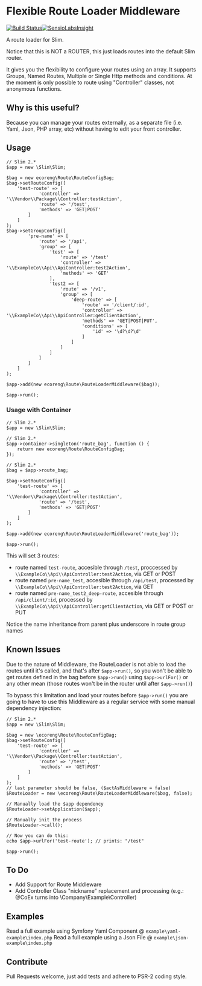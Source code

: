 Flexible Route Loader Middleware
=======================
[![Build Status](https://travis-ci.org/ecoreng/FlexibleRouteLoader.svg)](https://travis-ci.org/ecoreng/FlexibleRouteLoader)[![SensioLabsInsight](https://insight.sensiolabs.com/projects/0f7d4aa7-f480-46dc-b9dc-a6191bfab8f5/mini.png)](https://insight.sensiolabs.com/projects/0f7d4aa7-f480-46dc-b9dc-a6191bfab8f5)

A route loader for Slim.

Notice that this is NOT a ROUTER, this just loads routes into the default Slim router.

It gives you the flexibility to configure your routes using an array. It supports
Groups, Named Routes, Multiple or Single Http methods and conditions. At the moment
is only possible to route using "Controller" classes, not anonymous functions.


## Why is this useful? ##

Because you can manage your routes externally, as a separate file (i.e. Yaml, Json, PHP array, etc) without
having to edit your front controller.


## Usage ##
```
// Slim 2.*
$app = new \Slim\Slim;

$bag = new ecoreng\Route\RouteConfigBag;
$bag->setRouteConfig([
    'test-route' => [
            'controller' => '\\Vendor\\Package\\Controller:testAction',
            'route' => '/test',
            'methods' => 'GET|POST'
        ]
    ]
);
$bag->setGroupConfig([
        'pre-name' => [
            'route' => '/api',
            'group' => [
                'test' => [
                    'route' => '/test'
                    'controller' => '\\ExampleCo\\Api\\ApiController:test2Action',
                    'methods' => 'GET'
                ],
                'test2 => [
                    'route' => '/v1',
                    'group' => [
                        'deep-route' => [
                            'route' => '/client/:id',
                            'controller' => '\\ExampleCo\\Api\\ApiController:getClientAction',
                            'methods' => 'GET|POST|PUT',
                            'conditions' => [
                                'id' => '\d?\d?\d'
                            ]
                        ]
                    ]
                ]
            ]
        ]
    ]
);

$app->add(new ecoreng\Route\RouteLoaderMiddleware($bag));

$app->run();

```

### Usage with Container ###

```
// Slim 2.*
$app = new \Slim\Slim;

// Slim 2.*
$app->container->singleton('route_bag', function () {
    return new ecoreng\Route\RouteConfigBag;
});

// Slim 2.*
$bag = $app->route_bag;

$bag->setRouteConfig([
    'test-route' => [
            'controller' => '\\Vendor\\Package\\Controller:testAction',
            'route' => '/test',
            'methods' => 'GET|POST'
        ]
    ]
);

$app->add(new ecoreng\Route\RouteLoaderMiddleware('route_bag'));

$app->run();
```

This will set 3 routes:
 - route named ``test-route``, accesible through ``/test``, proccessed by ``\\ExampleCo\\Api\\ApiController:test2Action``, via GET or POST
 - route named ``pre-name_test``, accesible through ``/api/test``, processed by ``\\ExampleCo\\Api\\ApiController:test2Action``, via GET
 - route named ``pre-name_test2_deep-route``, accesible through ``/api/client/:id``, processed by ``\\ExampleCo\\Api\\ApiController:getClientAction``, via GET or POST or PUT

Notice the name inheritance from parent plus underscore in route group names


## Known Issues ##
Due to the nature of Middleware, the RouteLoader is not able to load the routes
until it's called, and that's after ``$app->run()``, so you won't be able to get
routes defined in the bag before ``$app->run()`` using ``$app->urlFor()`` or any
other mean (those routes won't be in the router until after ``$app->run()``)

To bypass this limitation and load your routes before ``$app->run()`` you are going to have
to use this Middleware as a regular service with some manual dependency injection:

```
// Slim 2.*
$app = new \Slim\Slim;

$bag = new \ecoreng\Route\RouteConfigBag;
$bag->setRouteConfig([
    'test-route' => [
            'controller' => '\\Vendor\\Package\\Controller:testAction',
            'route' => '/test',
            'methods' => 'GET|POST'
        ]
    ]
);
// last parameter should be false, ($actAsMiddleware = false)
$RouteLoader = new \ecoreng\Route\RouteLoaderMiddleware($bag, false);

// Manually load the $app dependency
$RouteLoader->setApplication($app);

// Manually init the process
$RouteLoader->call();

// Now you can do this:
echo $app->urlFor('test-route'); // prints: "/test"

$app->run();
```

## To Do ##
- Add Support for Route Middleware
- Add Controller Class "nickname" replacement and processing (e.g.: @CoEx turns into \Company\Example\Controller)


## Examples ##
Read a full example using Symfony Yaml Component @ ``example\yaml-example\index.php``
Read a full example using a Json File @ ``example\json-example\index.php``

## Contribute ##
Pull Requests welcome, just add tests and adhere to PSR-2 coding style.
